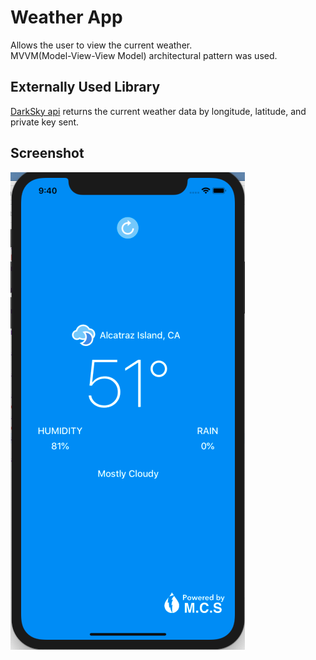 <h1>Weather App</h1>

Allows the user to view the current weather. </br>
MVVM(Model-View-View Model) architectural pattern was used.

<h2>Externally Used Library</h2>
<a href = "https://darksky.net/dev">DarkSky api</A> returns the current weather data by longitude, latitude, and private key sent.

<h2>Screenshot</h2>

![alt text](screen.png)
